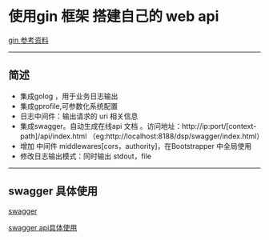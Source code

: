 # 使用gin 框架 搭建自己的 web api

[gin 参考资料](https://github.com/gin-gonic/gin)


---------
## 简述
- 集成golog ，用于业务日志输出
- 集成gprofile,可参数化系统配置
- 日志中间件：输出请求的 uri 相关信息
- 集成swagger。自动生成在线api 文档 。访问地址：http://ip:port/[context-path]/api/index.html （eg:http://localhost:8188/dsp/swagger/index.html）
- 增加 中间件 middlewares[cors，authority]，在Bootstrapper 中全局使用
- 修改日志输出模式：同时输出 stdout，file
---
## swagger 具体使用
[swagger](./swagger.md)

[swagger api具体使用 ](https://github.com/swaggo/swag)




